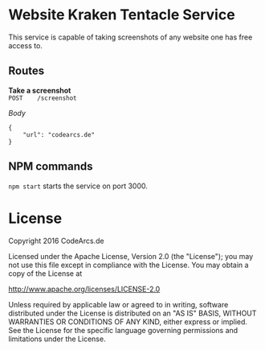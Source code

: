 # Website Kraken Tentacle Service 
This service is capable of taking screenshots of any website one has free access to.

## Routes
**Take a screenshot**   
`POST    /screenshot`

_Body_  
```application/json
{
    "url": "codearcs.de"
}
```

## NPM commands
`npm start` starts the service on port 3000.  

# License
Copyright 2016 CodeArcs.de

Licensed under the Apache License, Version 2.0 (the "License");
you may not use this file except in compliance with the License.
You may obtain a copy of the License at

   http://www.apache.org/licenses/LICENSE-2.0

Unless required by applicable law or agreed to in writing, software
distributed under the License is distributed on an "AS IS" BASIS,
WITHOUT WARRANTIES OR CONDITIONS OF ANY KIND, either express or implied.
See the License for the specific language governing permissions and
limitations under the License.